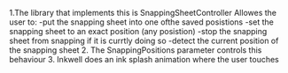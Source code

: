 1.The library that implements this is SnappingSheetController 
Allowes the user to:
-put the snapping sheet into one ofthe saved posistions
-set the snapping sheet to an exact position (any posistion)
-stop the snapping sheet from snapping if it is currtly doing so
-detect the current position of the snapping sheet
2. The SnappingPositions parameter controls this behaviour
3. Inkwell does an ink splash animation where the user touches
